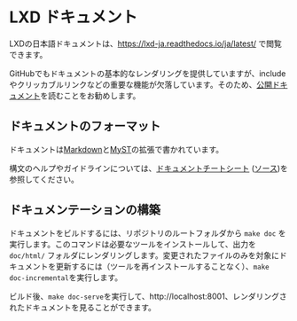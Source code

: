 # LXD ドキュメント

LXDの日本語ドキュメントは、https://lxd-ja.readthedocs.io/ja/latest/ で閲覧できます。

GitHubでもドキュメントの基本的なレンダリングを提供していますが、includeやクリッカブルリンクなどの重要な機能が欠落しています。そのため、[公開ドキュメント](https://lxd-ja.readthedocs.io/ja/latest/)を読むことをお勧めします。

## ドキュメントのフォーマット

ドキュメントは[Markdown](https://commonmark.org/)と[MyST](https://myst-parser.readthedocs.io/)の拡張で書かれています。

構文のヘルプやガイドラインについては、[ドキュメントチートシート](https://lxd-ja.readthedocs.io/ja/latest/doc-cheat-sheet/) ([ソース](doc-cheat-sheet.md?plain=1))を参照してください。

## ドキュメンテーションの構築

ドキュメントをビルドするには、リポジトリのルートフォルダから `make doc` を実行します。このコマンドは必要なツールをインストールして、出力を `doc/html/` フォルダにレンダリングします。変更されたファイルのみを対象にドキュメントを更新するには（ツールを再インストールすることなく）、`make doc-incremental`を実行します。

ビルド後、`make doc-serve`を実行して、http://localhost:8001、レンダリングされたドキュメントを見ることができます。
